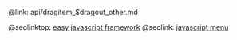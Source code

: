 @link: api/dragitem_$dragout_other.md

@seolinktop: [easy javascript framework](https://webix.com)
@seolink: [javascript menu](https://webix.com/widget/menu/)